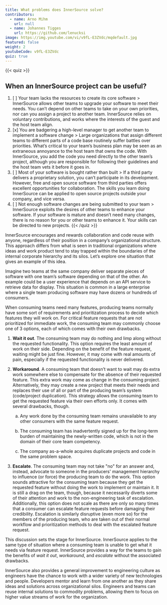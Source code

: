 ```yaml
---
title: What problems does InnerSource solve?
contributors:
  - name: Arno Mihm
    url: null
  - name: Johannes Tigges
    url: https://github.com/lenucksi
image: https://img.youtube.com/vi/v9fL-E3ZVdc/mqdefault.jpg
featured: false
weight: 2
youtubeCode: v9fL-E3ZVdc
quiz: true
---
```


{{< quiz >}}
## When an InnerSource project can be useful?

1. [ ] Your team lacks the resources to create its core software >
  InnerSource allows other teams to upgrade your software to meet their needs. You can’t depend on other teams to take on your own priorities, nor can you assign a project to another team. InnerSource relies on voluntary contributions, and works where the interests of the guest and the host team align.
1. [x] You are badgering a high-level manager to get another team to implement a software change >
  Large organizations that assign different teams to different parts of a code base routinely suffer battles over priorities. What’s critical to your team’s business plan may be seen as an extraneous annoyance to the host team that owns the code. With InnerSource, you add the code you need directly to the other team’s project, although you are responsible for following their guidelines and the host team vets it before it goes in.
1. [ ] Most of your software is bought rather than built >
  If a third party delivers a proprietary solution, you can’t participate in its development. However, free and open source software from third parties offers excellent opportunities for collaboration. The skills you learn doing InnerSource can be applied to open source projects outside your company, and vice versa.
1. [ ] Not enough software changes are being submitted to your team >
  InnerSource exploits the desires of other teams to enhance your software. If your software is mature and doesn’t need many changes, there is no reason for you or other teams to enhance it. Your skills can be directed to new projects.
{{< /quiz >}}

<div class="paragraph">
<p>InnerSource encourages and rewards collaboration and code reuse with anyone, regardless of their position in a company&#8217;s organizational structure.
This approach differs from what is seen in traditional organizations where ideas and work product tend to stay trapped within the boundaries of the internal corporate hierarchy and its silos.
Let&#8217;s explore one situation that gives an example of this idea.</p>
</div>
<div class="paragraph">
<p>Imagine two teams at the same company deliver separate pieces of software with one team&#8217;s software depending on that of the other.
An example could be a user experience that depends on an API service to retrieve data for display.
This situation is common in a large enterprise where a single team producing software may have dozens or hundreds of consumers.</p>
</div>
<div class="paragraph">
<p>When consuming teams need many features, producing teams normally have some sort of requirements and prioritization process to decide which features they will work on.
For critical feature requests that are not prioritized for immediate work, the consuming team may commonly choose one of 3 options, each of which comes with their own drawbacks.</p>
</div>
<div class="olist arabic">
<ol class="arabic">
<li>
<p><strong>Wait it out</strong>. The consuming team may do nothing and limp along without the requested functionality.
This option requires the least amount of work on their side.
Depending on the benefit of the feature request, waiting might be just fine.
However, it may come with real amounts of pain, especially if the requested functionality is never delivered.</p>
</li>
<li>
<p><strong>Workaround</strong>. A consuming team that doesn&#8217;t want to wait may do extra work somewhere else to compensate for the absence of their requested feature.
This extra work may come as change in the consuming project.
Alternatively, they may create a new project that meets their needs and replaces their use of all or part of the producing team&#8217;s system (code/project duplication).
This strategy allows the consuming team to get the requested feature via their own efforts only. It comes with several drawbacks, though.</p>
<div class="olist loweralpha">
<ol class="loweralpha" type="a">
<li>
<p>Any work done by the consuming team remains unavailable to any other consumers with the same feature request.</p>
</li>
<li>
<p>The consuming team has inadvertently signed up for the long-term burden of maintaining the newly-written code, which is not in the domain of their core team competency.</p>
</li>
<li>
<p>The company as-a-whole acquires duplicate projects and code in the same problem space.</p>
</li>
</ol>
</div>
</li>
<li>
<p><strong>Escalate</strong>. The consuming team may not take "no" for an answer and, instead, advocate to someone in the producers' management hierarchy to influence (or force) the producing team to do the work.
This option sounds attractive for the consuming team because they get the requested feature without doing the work to implement or maintain it.
It is still a drag on the team, though, because it necessarily diverts some of their attention and work to the non-engineering task of escalation.
Additionally, this option does not scale as there are only so many times that a consumer can escalate feature requests before damaging their credibility.
Escalation is similarly disruptive (even more so) for the members of the producing team, who are taken out of their normal workflow and prioritization methods to deal with the escalated feature request.</p>
</li>
</ol>
</div>
<div class="paragraph">
<p>This discussion sets the stage for InnerSource.
InnerSource applies to the same type of situation where a consuming team is unable to get what it needs via feature request.
InnerSource provides a way for the teams to gain the benefits of <em>wait it out</em>, <em>workaround</em>, and <em>escalate</em> without the associated drawbacks.</p>
</div>
<div class="paragraph">
<p>InnerSource also provides a general improvement to engineering culture as engineers have the chance to work with a wider variety of new technologies and people.
Developers mentor and learn from one another as they share ideas and solutions across organizational silos.
Engineers and teams can reuse internal solutions to commodity problems, allowing them to focus on higher value streams of work for the organization.</p>
</div>
<!--- This file autogenerated from https://github.com/InnerSourceCommons/InnerSourceLearningPath/blob/master/scripts -->